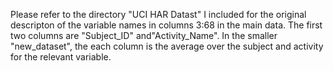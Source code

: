 Please refer to the directory "UCI HAR Datast" I included for the original descripton of the variable names in columns 3:68 in the main data. The first two columns are "Subject_ID" and"Activity_Name". In the smaller "new_dataset", the each column is the average over the subject and activity for the relevant variable.
